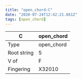 ```yaml
---
title: "open_chord:C"
date: "2020-07-24T12:42:21.661Z"
tags: [open_chord]
---
```


|C|open_chord|
|---|---|
|Type|open_chord|
|Root string|5|
|V of|F|
|Fingering|X32010|

